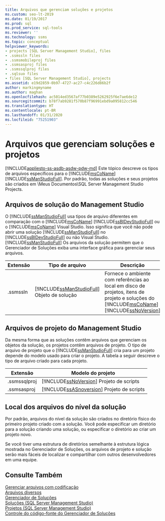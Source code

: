 ```yaml
---
title: Arquivos que gerenciam soluções e projetos
ms.custom: seo-lt-2019
ms.date: 01/19/2017
ms.prod: sql
ms.prod_service: sql-tools
ms.reviewer: ''
ms.technology: ssms
ms.topic: conceptual
helpviewer_keywords:
- projects [SQL Server Management Studio], files
- .ssmssln files
- .ssmsmobileproj files
- .ssmsasproj files
- .ssmssqlproj files
- .sqlsuo files
- files [SQL Server Management Studio], projects
ms.assetid: e19d2859-0b97-4727-ac27-c4c226d86b2f
author: markingmyname
ms.author: maghan
ms.openlocfilehash: ac5014ed3567af77b0389e5262925f6e7ae6de12
ms.sourcegitcommit: b78f7ab9281f570b87f96991ebd9a095812cc546
ms.translationtype: HT
ms.contentlocale: pt-BR
ms.lasthandoff: 01/31/2020
ms.locfileid: "75251903"
---
```

# <a name="files-that-manage-solutions-and-projects"></a>Arquivos que gerenciam soluções e projetos
[!INCLUDE[appliesto-ss-asdb-asdw-pdw-md](../../includes/appliesto-ss-asdb-asdw-pdw-md.md)]
 Este tópico descreve os tipos de arquivos específicos para o [!INCLUDE[msCoName](../../includes/msconame_md.md)] [!INCLUDE[ssManStudioFull](../../includes/ssmanstudiofull-md.md)]. Por padrão, todas as soluções e seus projetos são criados em \Meus Documentos\SQL Server Management Studio Projects.  


## <a name="management-studio-solution-files"></a>Arquivos de solução do Management Studio  
O [!INCLUDE[ssManStudioFull](../../includes/ssmanstudiofull-md.md)] usa tipos de arquivo diferentes em comparação com o [!INCLUDE[msCoName](../../includes/msconame_md.md)] [!INCLUDE[ssBIDevStudioFull](../../includes/ssbidevstudiofull_md.md)] ou o [!INCLUDE[msCoName](../../includes/msconame_md.md)] Visual Studio. Isso significa que você não pode abrir uma solução [!INCLUDE[ssManStudioFull](../../includes/ssmanstudiofull-md.md)] no [!INCLUDE[ssBIDevStudioFull](../../includes/ssbidevstudiofull_md.md)] ou não Visual Studio. [!INCLUDE[ssManStudioFull](../../includes/ssmanstudiofull-md.md)] Os arquivos da solução permitem que o Gerenciador de Soluções exiba uma interface gráfica para gerenciar seus arquivos.  
   
|Extensão|Tipo de arquivo|Descrição|Criado por|  
|-------------|-------------|---------------|--------------|  
|.ssmssln|[!INCLUDE[ssManStudioFull](../../includes/ssmanstudiofull-md.md)] Objeto de solução|Fornece o ambiente com referências ao local em disco de projetos, itens de projeto e soluções do [!INCLUDE[msCoName](../../includes/msconame_md.md)] [!INCLUDE[ssNoVersion](../../includes/ssnoversion-md.md)]|[!INCLUDE[ssManStudioFull](../../includes/ssmanstudiofull-md.md)]|  
  
## <a name="management-studio-project-files"></a>Arquivos de projeto do Management Studio  
Da mesma forma que as soluções contêm arquivos que gerenciam os objetos da solução, os projetos contêm arquivos de projeto. O tipo de arquivo de projeto que o [!INCLUDE[ssManStudioFull](../../includes/ssmanstudiofull-md.md)] cria para um projeto depende do modelo usado para criar o projeto. A tabela a seguir descreve o tipo de arquivo criado para cada projeto.  
   
|Extensão|Modelo do projeto|  
|-------------|--------------------|  
|.ssmssqlproj|[!INCLUDE[ssNoVersion](../../includes/ssnoversion-md.md)] Projeto de scripts|  
|.ssmsasproj|[!INCLUDE[ssASnoversion](../../includes/ssasnoversion_md.md)] Projeto de scripts|  
   
## <a name="location-of-solution-level-files"></a>Local dos arquivos do nível da solução  
Por padrão, arquivos do nível da solução são criados no diretório físico do primeiro projeto criado com a solução. Você pode especificar um diretório para a solução criando uma solução, ou especificar o diretório ao criar um projeto novo.  
 
Se você tiver uma estrutura de diretórios semelhante à estrutura lógica mostrada no Gerenciador de Soluções, os arquivos de projeto e solução serão mais fáceis de localizar e compartilhar com outros desenvolvedores em uma equipe.  
   
## <a name="see-also"></a>Consulte Também  
[Gerenciar arquivos com codificação](../../ssms/solution/manage-files-with-encoding.md)  
[Arquivos diversos](../../ssms/solution/miscellaneous-files.md)  
[Gerenciador de Soluções](../../ssms/solution/solution-explorer.md)  
[Soluções &#40;SQL Server Management Studio&#41;](../../ssms/solution/solutions-sql-server-management-studio.md)  
[Projetos &#40;SQL Server Management Studio&#41;](../../ssms/solution/projects-sql-server-management-studio.md)  
[Controle do código-fonte do Gerenciador de Soluções](https://msdn.microsoft.com/library/ms173879.aspx)  
  
